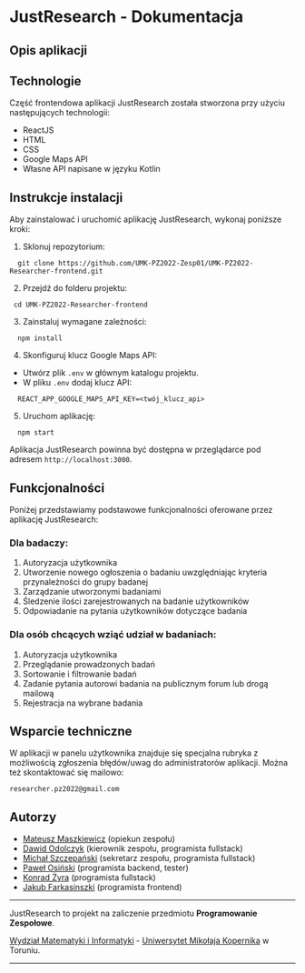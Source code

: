 # JustResearch - Dokumentacja

## Opis aplikacji

## Technologie
Część frontendowa aplikacji JustResearch została stworzona przy użyciu następujących technologii:
- ReactJS
- HTML
- CSS
- Google Maps API
- Własne API napisane w języku Kotlin

## Instrukcje instalacji

Aby zainstalować i uruchomić aplikację JustResearch, wykonaj poniższe kroki:

1. Sklonuj repozytorium:
```
  git clone https://github.com/UMK-PZ2022-Zesp01/UMK-PZ2022-Researcher-frontend.git
```

2. Przejdź do folderu projektu:
```
 cd UMK-PZ2022-Researcher-frontend
```

3. Zainstaluj wymagane zależności:

```
  npm install
```

4. Skonfiguruj klucz Google Maps API:
- Utwórz plik `.env` w głównym katalogu projektu.
- W pliku `.env` dodaj klucz API:
```
  REACT_APP_GOOGLE_MAPS_API_KEY=<twój_klucz_api>
```

5. Uruchom aplikację:

```
  npm start
```

Aplikacja JustResearch powinna być dostępna w przeglądarce pod adresem `http://localhost:3000`.

## Funkcjonalności
Poniżej przedstawiamy podstawowe funkcjonalności oferowane przez aplikację JustResearch:

### Dla badaczy:

1. Autoryzacja użytkownika
2. Utworzenie nowego ogłoszenia o badaniu uwzględniając kryteria przynależności do grupy badanej
3. Zarządzanie utworzonymi badaniami
4. Śledzenie ilości zarejestrowanych na badanie użytkowników
5. Odpowiadanie na pytania użytkowników dotyczące badania

### Dla osób chcących wziąć udział w badaniach:

1. Autoryzacja użytkownika
2. Przeglądanie prowadzonych badań
3. Sortowanie i filtrowanie badań
4. Zadanie pytania autorowi badania na publicznym forum lub drogą mailową
5. Rejestracja na wybrane badania

## Wsparcie techniczne

W aplikacji w panelu użytkownika znajduje się specjalna rubryka z możliwością zgłoszenia błędów/uwag do administratorów aplikacji. Można też skontaktować się mailowo:
```
researcher.pz2022@gmail.com
```

## Autorzy
* [Mateusz Maszkiewicz](https://github.com/mmaszkie) (opiekun zespołu)
* [Dawid Odolczyk](https://github.com/odolczykd) (kierownik zespołu, programista fullstack)
* [Michał Szczepański](https://github.com/RimbiBimbi1) (sekretarz zespołu, programista fullstack)
* [Paweł Osiński](https://github.com/Osik2000) (programista backend, tester)
* [Konrad Żyra](https://github.com/Zyrekk) (programista fullstack)
* [Jakub Farkasinszki](https://github.com/JJJayKob) (programista frontend)

____
JustResearch to projekt na zaliczenie przedmiotu **Programowanie Zespołowe**.

[Wydział Matematyki i Informatyki](https://www.mat.umk.pl/) - [Uniwersytet Mikołaja Kopernika](https://www.umk.pl) w Toruniu.
____
